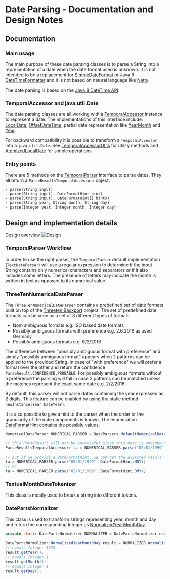 # Date Parsing - Documentation and Design Notes

## Documentation
### Main usage
The main purpose of these date parsing classes is to parse a String into a representation of a date when
the date format used is unknown. It is not intended to be a replacement for [SimpleDateFormat](https://docs.oracle.com/javase/8/docs/api/java/text/SimpleDateFormat.html)
or Java 8 [DateTimeFormatter](https://docs.oracle.com/javase/8/docs/api/java/time/format/DateTimeFormatter.html) and it is not based
on natural language like [Natty](http://natty.joestelmach.com/).

The date parsing is based on the [Java 8 DateTime API](https://www.oracle.com/technetwork/articles/java/jf14-date-time-2125367.html).

### TemporalAccessor and java.util.Date
The date parsing classes are all working with a [TemporalAccessor](https://docs.oracle.com/javase/8/docs/api/java/time/temporal/TemporalAccessor.html)
instance to represent a date. The implementations of this interface include: [LocalDate](https://docs.oracle.com/javase/8/docs/api/java/time/LocalDate.html),
[OffsetDateTime](https://docs.oracle.com/javase/8/docs/api/java/time/OffsetDateTime.html), partial date representation like
[YearMonth](https://docs.oracle.com/javase/8/docs/api/java/time/YearMonth.html) and [Year](http://docs.oracle.com/javase/8/docs/api/java/time/Year.html).

For backward compatibility it is possible to transform a `TemporalAccessor` into a `java.util.Date`.
See [TemporalAccessorUtils](https://gbif.github.io/parsers/apidocs/org/gbif/common/parsers/date/TemporalAccessorUtils.html) for utility methods and
[AtomizedLocalDate](https://gbif.github.io/parsers/apidocs/org/gbif/common/parsers/date/AtomizedLocalDate.html) for simple operations.

### Entry points
There are 5 methods on the [TemporalParser](https://gbif.github.io/parsers/apidocs/org/gbif/common/parsers/date/TemporalParser.html) interface
to parse dates.
They all return a `ParseResult<TemporalAccessor>` object.
```
- parse(String input)
- parse(String input), DateFormatHint hint)
- parse(String input), DateFormatHint[] hints)
- parse(String year, String month, String day)
- parse(Integer year, Integer month, Integer day)
```

## Design and implementation details

Design overview
![Design](./date_parsing_design.png)

### TemporalParser Workflow
In order to use the right parser, the `TemporalParser` default implementation (`TextDateParser`) will use a regular expression to determine if the input String contains only
numerical characters and separators or if it also includes some letters. The presence of letters may indicate the month
is written in text as opposed to its numerical value.

### ThreeTenNumericalDateParser
The `ThreeTenNumericalDateParser` contains a predefined set of date formats built on top of the [Threeten Backport](http://www.threeten.org/threetenbp/) project.
The set of predefined date formats can be seen as a set of 3 different types of format:

 * Nom ambiguous formats e.g. ISO based date formats
 * Possibly ambiguous formats with preference e.g. 2.6.2016 as used Germany
 * Possibly ambiguous formats e.g. 6/2/2016

The difference between "possibly ambiguous format with preference" and simply "possibly ambiguous format" appears when 2 patterns
can be applied to the provided String. In case of "with preference" we will prefer a format over the other and return the confidence
`ParseResult.CONFIDENCE.PROBABLE`. For possibly ambiguous formats without a preference the parsing will fail in case 2 patterns can be matched
unless the matches represent the exact same date e.g. 2/2/2016.

By default, this parser will not parse dates containing the year expressed as 2 digits. This feature can be enabled by using
the static method `newInstance(Year baseYear)`.

It is also possible to give a hint to the parser when the order or the granularity of the date components is known.
The enumeration [DateFormatHint](https://gbif.github.io/parsers/apidocs/org/gbif/common/parsers/date/DateFormatHint.html)
contains the possible values.

```java
NumericalDateParser NUMERICAL_PARSER = DateParsers.defaultNumericalDateParser();

// this ParseResult will not be successful since this date is ambiguous
ParseResult<TemporalAccessor> ta = NUMERICAL_PARSER.parse("02/01/1999");

// but if we provide a DateFormatHint, we can get the expected result
ta = NUMERICAL_PARSER.parse("02/01/1999", DateFormatHint.MDY);
// or
ta = NUMERICAL_PARSER.parse("02/01/1999", DateFormatHint.DMY);
```

### TextualMonthDateTokenizer
This class is mostly used to break a string into different tokens.

### DatePartsNormalizer
This class is used to transform strings representing year, month and day and return the corresponding Integer as
[NormalizedYearMonthDay](https://gbif.github.io/parsers/apidocs/org/gbif/common/parsers/date/DatePartsNormalizer.NormalizedYearMonthDay.html).

```java
private static DatePartsNormalizer NORMALIZER = DatePartsNormalizer.newInstance();

DatePartsNormalizer.NormalizedYearMonthDay result = NORMALIZER.normalize("1975", "jan", "1");
// equals Integer 1975
result.getYear();
// equals Integer 1
result.getMonth();
// equals Integer 1
result.getDay();
```
